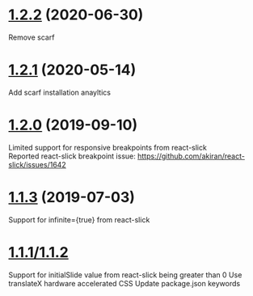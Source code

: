 <a name="1.2.2"></a>
# [1.2.2](https://github.com/patricktran/react-magic-slider-dots/compare/1.2.1...1.2.2) (2020-06-30)

Remove scarf

<a name="1.2.1"></a>
# [1.2.1](https://github.com/patricktran/react-magic-slider-dots/compare/1.2.0...1.2.1) (2020-05-14)

Add scarf installation anayltics

<a name="1.2.0"></a>

# [1.2.0](https://github.com/patricktran/react-magic-slider-dots/compare/v1.1.3...1.2.0) (2019-09-10)

Limited support for responsive breakpoints from react-slick  
Reported react-slick breakpoint issue: https://github.com/akiran/react-slick/issues/1642

<a name="1.1.3"></a>

# [1.1.3](https://github.com/patricktran/react-magic-slider-dots/compare/v1.1.1...v.1.1.3) (2019-07-03)

Support for infinite={true} from react-slick

<a name="1.1.2"></a>

# [1.1.1/1.1.2](2018-08-10)

Support for initialSlide value from react-slick being greater than 0
Use translateX hardware accelerated CSS
Update package.json keywords
